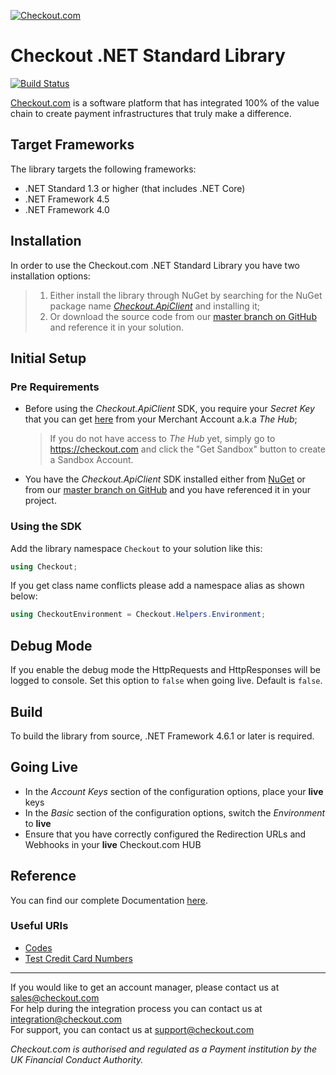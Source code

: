 [![Checkout.com](https://cdn.checkout.com/img/checkout-logo-online-payments.jpg)](https://checkout.com/)

# Checkout .NET Standard Library
[![Build Status](https://travis-ci.org/philippe-leonhardt-cko/checkout-net-library.svg?branch=develop)](https://travis-ci.org/philippe-leonhardt-cko/checkout-net-library)

[Checkout.com](https://checkout.com/) is a software platform that has integrated 100% of the value chain to create payment infrastructures that truly make a difference.

## Target Frameworks

The library targets the following frameworks: 
- .NET Standard 1.3 or higher (that includes .NET Core)
- .NET Framework 4.5
- .NET Framework 4.0

## Installation
In order to use the Checkout.com .NET Standard Library you have two installation options:
>1. Either install the library through NuGet by searching for the NuGet package name [*Checkout.ApiClient*](https://www.nuget.org/packages/Checkout.APIClient/) and installing it;
>2. Or download the source code from our [master branch on GitHub](https://github.com/checkout/checkout-net-library/tree/master) and reference it in your solution.

## Initial Setup

### Pre Requirements
- Before using the *Checkout.ApiClient* SDK, you require your *Secret Key* that you can get [here](https://docs.checkout.com/docs/business-level-administration#section-view-api-keys) from your Merchant Account a.k.a *The Hub*;
  > If you do not have access to *The Hub* yet, simply go to https://checkout.com and click the "Get Sandbox" button to create a Sandbox Account.
- You have the *Checkout.ApiClient* SDK installed either from [NuGet](https://www.nuget.org/packages/Checkout.APIClient/) or from our [master branch on GitHub](https://github.com/checkout/checkout-net-library/tree/master) and you have referenced it in your project.

### Using the SDK

Add the library namespace `Checkout` to your solution like this:   
```csharp
using Checkout;
```

If you get class name conflicts please add a namespace alias as shown below:
```csharp
using CheckoutEnvironment = Checkout.Helpers.Environment;
```

## Debug Mode

If you enable the debug mode the HttpRequests and HttpResponses will be logged to console. Set this option to `false` when going live. Default is `false`.

## Build

To build the library from source, .NET Framework 4.6.1 or later is required.

## Going Live

- In the _Account Keys_ section of the configuration options, place your **live** keys
- In the _Basic_ section of the configuration options, switch the _Environment_ to **live**
- Ensure that you have correctly configured the Redirection URLs and Webhooks in your **live** Checkout.com HUB

## Reference 

You can find our complete Documentation [here](http://docs.checkout.com/ "here").

### Useful URIs
- [Codes](https://docs.checkout.com/docs/codes)
- [Test Credit Card Numbers](https://docs.checkout.com/docs/testing#section-test-card-numbers)

---

If you would like to get an account manager, please contact us at sales@checkout.com  
For help during the integration process you can contact us at integration@checkout.com  
For support, you can contact us at support@checkout.com

*Checkout.com is authorised and regulated as a Payment institution by the UK Financial Conduct Authority.*
